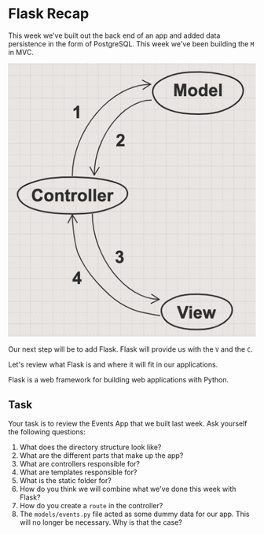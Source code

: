 # Flask Recap

This week we've built out the back end of an app and added data persistence in the form of PostgreSQL. This week we've been building the `M` in MVC.

![MVC](img/mvc.png)

Our next step will be to add Flask. Flask will provide us with the `V` and the `C`.

Let's review what Flask is and where it will fit in our applications.

Flask is a web framework for building web applications with Python. 

## Task

Your task is to review the Events App that we built last week. Ask yourself the following questions:

1. What does the directory structure look like? 
2. What are the different parts that make up the app?
3. What are controllers responsible for?
4. What are templates responsible for?
5. What is the static folder for?
5. How do you think we will combine what we've done this week with Flask?
6. How do you create a `route` in the controller?
7. The `models/events.py` file acted as some dummy data for our app. This will no longer be necessary. Why is that the case?


